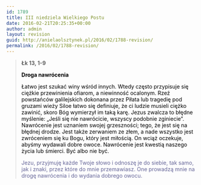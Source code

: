 ```yaml
---
id: 1789
title: III niedziela Wielkiego Postu
date: 2016-02-21T20:25:35+00:00
author: admin
layout: revision
guid: http://anielaolsztynek.pl/2016/02/1788-revision/
permalink: /2016/02/1788-revision/
---
```

> **Łk 13, 1-9**
> 
> <span style="color: #000000;"><strong>Droga nawrócenia</strong></span>
> 
> <span style="color: #000000;">Łatwo jest szukać winy wśród innych. Wtedy często przypisuje się ciężkie przewinienia ofiarom, a niewinność ocalonym. Rzeź powstańców galilejskich dokonana przez Piłata lub tragedię pod gruzami wieży Siloe łatwo się definiuje, że ci ludzie musieli ciężko zawinić, skoro Bóg wymierzył im taką karę. Jezus zwalcza to błędne myślenie: &#8222;Jeśli się nie nawrócicie, wszyscy podobnie zginiecie&#8221;. Nawrócenie jest uznaniem swojej grzeszności; tego, że jest się na błędnej drodze. Jest także zerwaniem ze złem, a nade wszystko jest zwróceniem się ku Bogu, który jest miłością. On wciąż oczekuje, abyśmy wydawali dobre owoce. Nawrócenie jest kwestią naszego życia lub śmierci. Być albo nie być.</span>
> 
> <span style="color: #666699;">Jezu, przyjmuję każde Twoje słowo i odnoszę je do siebie, tak samo, jak i znaki, przez które do mnie przemawiasz. One prowadzą mnie na drogę nawrócenia i do wydania dobrego owocu.</span>